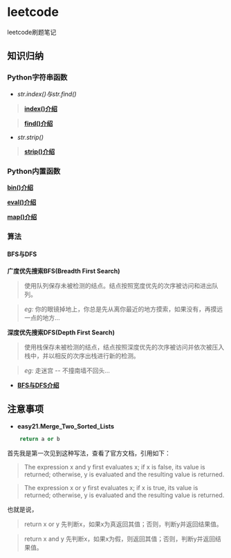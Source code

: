 # leetcode

leetcode刷题笔记

## 知识归纳

### Python字符串函数

* *str.index()与str.find()*

> [**index()介绍**](http://www.runoob.com/python/att-string-index.html)

> [**find()介绍**](http://www.runoob.com/python/att-string-find.html)

* *str.strip()*

> [**strip()介绍**](http://www.runoob.com/python/att-string-strip.html)

### Python内置函数 

[**bin()介绍**](http://www.runoob.com/python/python-func-bin.html)

[**eval()介绍**](http://www.runoob.com/python/python-func-eval.html)

[**map()介绍**](http://www.runoob.com/python/python-func-map.html)

### 算法

#### BFS与DFS

 **广度优先搜索BFS(Breadth First Search)**

> 使用队列保存未被检测的结点。结点按照宽度优先的次序被访问和进出队列。

> *eg:* 你的眼镜掉地上，你总是先从离你最近的地方摸索，如果没有，再摸远一点的地方...

 **深度优先搜索DFS(Depth First Search)**

> 使用栈保存未被检测的结点，结点按照深度优先的次序被访问并依次被压入栈中，并以相反的次序出栈进行新的检测。

> *eg:* 走迷宫 -- 不撞南墙不回头...

* [**BFS与DFS介绍**](https://www.cnblogs.com/gczr/p/6476577.html)


## 注意事项

* **easy21.Merge_Two_Sorted_Lists**

```python
	return a or b
```

首先我是第一次见到这种写法，查看了官方文档，引用如下：

> The expression x and y first evaluates x; if x is false, its value is returned; otherwise, y is evaluated and the resulting value is returned.

> The expression x or y first evaluates x; if x is true, its value is returned; otherwise, y is evaluated and the resulting value is returned.

也就是说，

> return x or y 先判断x，如果x为真返回其值；否则，判断y并返回结果值。

> return x and y 先判断x，如果x为假，则返回其值；否则，判断y并返回结果值。
